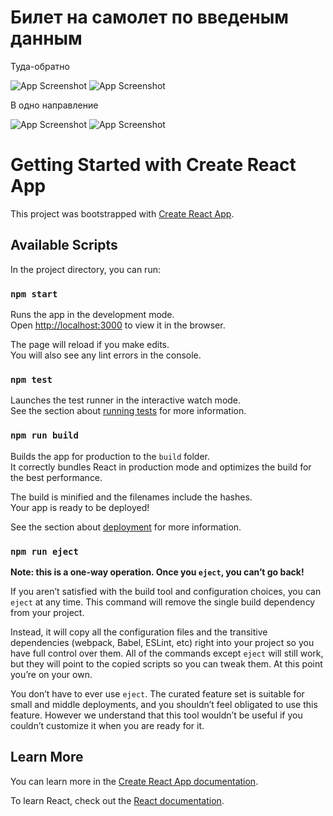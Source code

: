 # Билет на самолет по введеным данным

Туда-обратно

![App Screenshot](https://sun9-north.userapi.com/sun9-84/s/v1/ig2/Lddjb4mtCIAamDMaoPqujoKiolx94wfDfL4ytXDydt0lSqQOS7LH5vPQduIswyyEo3Z-nRXr49nR8jv1ZDaM1u8y.jpg?size=1912x355&quality=96&type=album)
![App Screenshot](https://sun9-west.userapi.com/sun9-13/s/v1/ig2/7rDbixB1roo98efRixOQI9gJYY-lxBteZ7eYRBc403E5xc0rUCItRkaQA5AB9a4F9n6k-Y0zkuA4wfMfbFHNTBKM.jpg?size=1918x457&quality=96&type=album)

В одно направление

![App Screenshot](https://sun9-west.userapi.com/sun9-66/s/v1/ig2/-Ewa2CGQtV1LvAOzC43Ajul1fkN2vw25gYLYGZF25-yXqL9OF4bO32-O6CPxdXN6e3FQnAqN6z0Pe0XMjYKyxHBS.jpg?size=1919x328&quality=96&type=albumm)
![App Screenshot](https://sun4.userapi.com/sun4-12/s/v1/ig2/R06qdURtJzIGSkVA4BhqkIagNNbpmj0yyzgFT6em_MaEWc_L6wDdtJYVgsPwyS2XNb6N9ahVrkMkP4Hid1I6A_vQ.jpg?size=1919x369&quality=96&type=album)

# Getting Started with Create React App

This project was bootstrapped with [Create React App](https://github.com/facebook/create-react-app).

## Available Scripts

In the project directory, you can run:

### `npm start`

Runs the app in the development mode.\
Open [http://localhost:3000](http://localhost:3000) to view it in the browser.

The page will reload if you make edits.\
You will also see any lint errors in the console.

### `npm test`

Launches the test runner in the interactive watch mode.\
See the section about [running tests](https://facebook.github.io/create-react-app/docs/running-tests) for more information.

### `npm run build`

Builds the app for production to the `build` folder.\
It correctly bundles React in production mode and optimizes the build for the best performance.

The build is minified and the filenames include the hashes.\
Your app is ready to be deployed!

See the section about [deployment](https://facebook.github.io/create-react-app/docs/deployment) for more information.

### `npm run eject`

**Note: this is a one-way operation. Once you `eject`, you can’t go back!**

If you aren’t satisfied with the build tool and configuration choices, you can `eject` at any time. This command will remove the single build dependency from your project.

Instead, it will copy all the configuration files and the transitive dependencies (webpack, Babel, ESLint, etc) right into your project so you have full control over them. All of the commands except `eject` will still work, but they will point to the copied scripts so you can tweak them. At this point you’re on your own.

You don’t have to ever use `eject`. The curated feature set is suitable for small and middle deployments, and you shouldn’t feel obligated to use this feature. However we understand that this tool wouldn’t be useful if you couldn’t customize it when you are ready for it.

## Learn More

You can learn more in the [Create React App documentation](https://facebook.github.io/create-react-app/docs/getting-started).

To learn React, check out the [React documentation](https://reactjs.org/).
